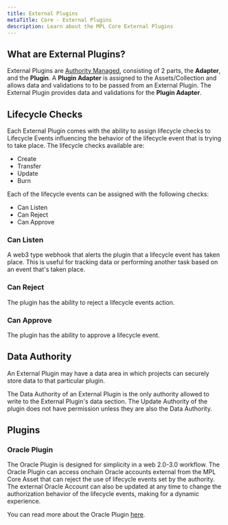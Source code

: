 ```yaml
---
title: External Plugins
metaTitle: Core - External Plugins
description: Learn about the MPL Core External Plugins
---
```


## What are External Plugins?

External Plugins are [Authority Managed](/core/plugins#authority-managed-plugins), consisting of 2 parts, the **Adapter**, and the **Plugin**. A **Plugin Adapter** is assigned to the Assets/Collection and allows data and validations to to be passed from an External Plugin. The External Plugin provides data and validations for the **Plugin Adapter**.

## Lifecycle Checks

Each External Plugin comes with the ability to assign lifecycle checks to Lifecycle Events influencing the behavior of the lifecycle event that is trying to take place. The lifecycle checks available are:

- Create
- Transfer
- Update
- Burn

Each of the lifecycle events can be assigned with the following checks:

- Can Listen
- Can Reject
- Can Approve

### Can Listen

A web3 type webhook that alerts the plugin that a lifecycle event has taken place. This is useful for tracking data or performing another task based on an event that's taken place.

### Can Reject

The plugin has the ability to reject a lifecycle events action.

### Can Approve

The plugin has the ability to approve a lifecycle event.

## Data Authority

An External Plugin may have a data area in which projects can securely store data to that particular plugin.

The Data Authority of an External Plugin is the only authority allowed to write to the External Plugin's data section. The Update Authority of the plugin does not have permission unless they are also the Data Authority.

## Plugins

### Oracle Plugin

The Oracle Plugin is designed for simplicity in a web 2.0-3.0 workflow. The Oracle Plugin can access onchain Oracle accounts external from the MPL Core Asset that can reject the use of lifecycle events set by the authority. The external Oracle Account can also be updated at any time to change the authorization behavior of the lifecycle events, making for a dynamic experience.

You can read more about the Oracle Plugin [here](/core//external-plugins/oracle).

